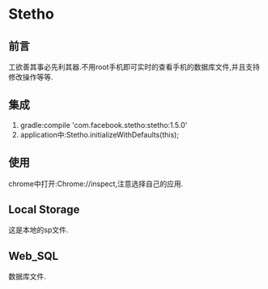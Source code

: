 # Stetho

## 前言

工欲善其事必先利其器.不用root手机即可实时的查看手机的数据库文件,并且支持修改操作等等.

## 集成

1. gradle:compile 'com.facebook.stetho:stetho:1.5.0'
2. application中:Stetho.initializeWithDefaults(this);

## 使用

chrome中打开:Chrome://inspect,注意选择自己的应用.

## Local Storage

这是本地的sp文件.

## Web_SQL

数据库文件.